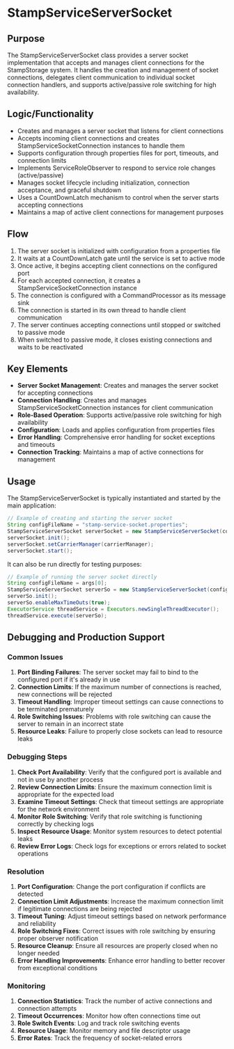 # StampServiceServerSocket

## Purpose
The StampServiceServerSocket class provides a server socket implementation that accepts and manages client connections for the StampStorage system. It handles the creation and management of socket connections, delegates client communication to individual socket connection handlers, and supports active/passive role switching for high availability.

## Logic/Functionality
- Creates and manages a server socket that listens for client connections
- Accepts incoming client connections and creates StampServiceSocketConnection instances to handle them
- Supports configuration through properties files for port, timeouts, and connection limits
- Implements ServiceRoleObserver to respond to service role changes (active/passive)
- Manages socket lifecycle including initialization, connection acceptance, and graceful shutdown
- Uses a CountDownLatch mechanism to control when the server starts accepting connections
- Maintains a map of active client connections for management purposes

## Flow
1. The server socket is initialized with configuration from a properties file
2. It waits at a CountDownLatch gate until the service is set to active mode
3. Once active, it begins accepting client connections on the configured port
4. For each accepted connection, it creates a StampServiceSocketConnection instance
5. The connection is configured with a CommandProcessor as its message sink
6. The connection is started in its own thread to handle client communication
7. The server continues accepting connections until stopped or switched to passive mode
8. When switched to passive mode, it closes existing connections and waits to be reactivated

## Key Elements
- **Server Socket Management**: Creates and manages the server socket for accepting connections
- **Connection Handling**: Creates and manages StampServiceSocketConnection instances for client communication
- **Role-Based Operation**: Supports active/passive role switching for high availability
- **Configuration**: Loads and applies configuration from properties files
- **Error Handling**: Comprehensive error handling for socket exceptions and timeouts
- **Connection Tracking**: Maintains a map of active connections for management

## Usage
The StampServiceServerSocket is typically instantiated and started by the main application:

```java
// Example of creating and starting the server socket
String configFileName = "stamp-service-socket.properties";
StampServiceServerSocket serverSocket = new StampServiceServerSocket(configFileName);
serverSocket.init();
serverSocket.setCarrierManager(carrierManager);
serverSocket.start();
```

It can also be run directly for testing purposes:

```java
// Example of running the server socket directly
String configFileName = args[0];
StampServiceServerSocket serverSo = new StampServiceServerSocket(configFileName);
serverSo.init();
serverSo.enableMaxTimeOuts(true);
ExecutorService threadService = Executors.newSingleThreadExecutor();
threadService.execute(serverSo);
```

## Debugging and Production Support

### Common Issues
1. **Port Binding Failures**: The server socket may fail to bind to the configured port if it's already in use
2. **Connection Limits**: If the maximum number of connections is reached, new connections will be rejected
3. **Timeout Handling**: Improper timeout settings can cause connections to be terminated prematurely
4. **Role Switching Issues**: Problems with role switching can cause the server to remain in an incorrect state
5. **Resource Leaks**: Failure to properly close sockets can lead to resource leaks

### Debugging Steps
1. **Check Port Availability**: Verify that the configured port is available and not in use by another process
2. **Review Connection Limits**: Ensure the maximum connection limit is appropriate for the expected load
3. **Examine Timeout Settings**: Check that timeout settings are appropriate for the network environment
4. **Monitor Role Switching**: Verify that role switching is functioning correctly by checking logs
5. **Inspect Resource Usage**: Monitor system resources to detect potential leaks
6. **Review Error Logs**: Check logs for exceptions or errors related to socket operations

### Resolution
1. **Port Configuration**: Change the port configuration if conflicts are detected
2. **Connection Limit Adjustments**: Increase the maximum connection limit if legitimate connections are being rejected
3. **Timeout Tuning**: Adjust timeout settings based on network performance and reliability
4. **Role Switching Fixes**: Correct issues with role switching by ensuring proper observer notification
5. **Resource Cleanup**: Ensure all resources are properly closed when no longer needed
6. **Error Handling Improvements**: Enhance error handling to better recover from exceptional conditions

### Monitoring
1. **Connection Statistics**: Track the number of active connections and connection attempts
2. **Timeout Occurrences**: Monitor how often connections time out
3. **Role Switch Events**: Log and track role switching events
4. **Resource Usage**: Monitor memory and file descriptor usage
5. **Error Rates**: Track the frequency of socket-related errors